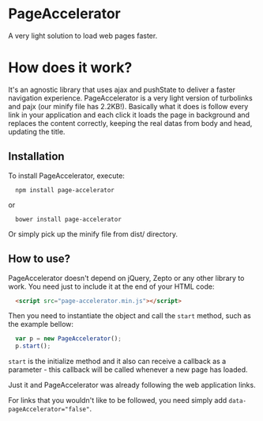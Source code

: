 # PageAccelerator
A very light solution to load web pages faster.

# How does it work?
It's an agnostic library that uses ajax and pushState to deliver a faster navigation experience. PageAccelerator is a very light version of turbolinks and pajx (our minify file has 2.2KB!). Basically what it does is follow every link in your application and each click it loads the page in background and replaces the content correctly, keeping the real datas from body and head, updating the title.

## Installation
To install PageAccelerator, execute:

```shell
  npm install page-accelerator
```

or

```shell
  bower install page-accelerator
```

Or simply pick up the minify file from dist/ directory.

## How to use?
PageAccelerator doesn't depend on jQuery, Zepto or any other library to work. You need just to include it at the end of your HTML code:

```html
  <script src="page-accelerator.min.js"></script>
```

Then you need to instantiate the object and call the `start` method, such as the example bellow:

```js
  var p = new PageAccelerator();
  p.start();
```

`start` is the initialize method and it also can receive a callback as a parameter - this callback will be called whenever a new page has loaded.

Just it and PageAccelerator was already following the web application links.

For links that you wouldn't like to be followed, you need simply add `data-pageAccelerator="false"`.
